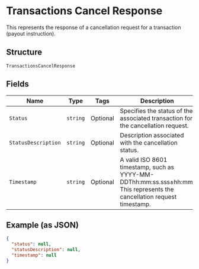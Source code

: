 
# Transactions Cancel Response

This represents the response of a cancellation request for a transaction (payout instruction).

## Structure

`TransactionsCancelResponse`

## Fields

| Name | Type | Tags | Description |
|  --- | --- | --- | --- |
| `Status` | `string` | Optional | Specifies the status of the associated transaction for the cancellation request. |
| `StatusDescription` | `string` | Optional | Description associated with the cancellation status. |
| `Timestamp` | `string` | Optional | A valid ISO 8601 timestamp, such as YYYY-MM-DDThh:mm:ss.sss±hh:mm. This represents the cancellation request timestamp. |

## Example (as JSON)

```json
{
  "status": null,
  "statusDescription": null,
  "timestamp": null
}
```

